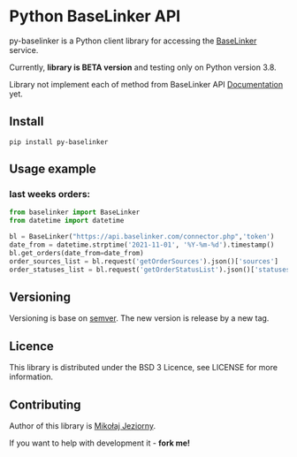 # Python BaseLinker API

py-baselinker is a Python client library for accessing the [BaseLinker](https://baselinker.com/) service.

Currently, **library is BETA version** and testing only on Python version 3.8.

Library not implement each of method from BaseLinker API [Documentation](https://api.baselinker.com/) yet.

## Install

```shell script
pip install py-baselinker
```

## Usage example
### last weeks orders:
```python
from baselinker import BaseLinker
from datetime import datetime

bl = BaseLinker("https://api.baselinker.com/connector.php",'token')
date_from = datetime.strptime('2021-11-01', '%Y-%m-%d').timestamp()
bl.get_orders(date_from=date_from)
order_sources_list = bl.request('getOrderSources').json()['sources']
order_statuses_list = bl.request('getOrderStatusList').json()['statuses']


```

## Versioning 

Versioning is base on [semver](https://semver.org/). 
The new version is release by a new tag.

## Licence

This library is distributed under the BSD 3 Licence, see LICENSE for more information.

## Contributing

Author of this library is [Mikołaj Jeziorny](https://mikolaj-jeziorny.pl).

If you want to help with development it - **fork me!**